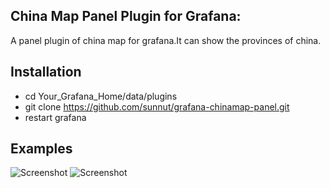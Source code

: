 ## China Map Panel Plugin for Grafana:
A panel plugin of china map for grafana.It can show the provinces of china.
  
## Installation
* cd Your_Grafana_Home/data/plugins
* git clone https://github.com/sunnut/grafana-chinamap-panel.git
* restart grafana


## Examples
![Screenshot](https://github.com/sunnut/grafana-chinamap-panel/blob/master/img/map-ex1.png?raw=true "China")
![Screenshot](https://github.com/sunnut/grafana-chinamap-panel/blob/master/img/map-ex2.png?raw=true "Province")
